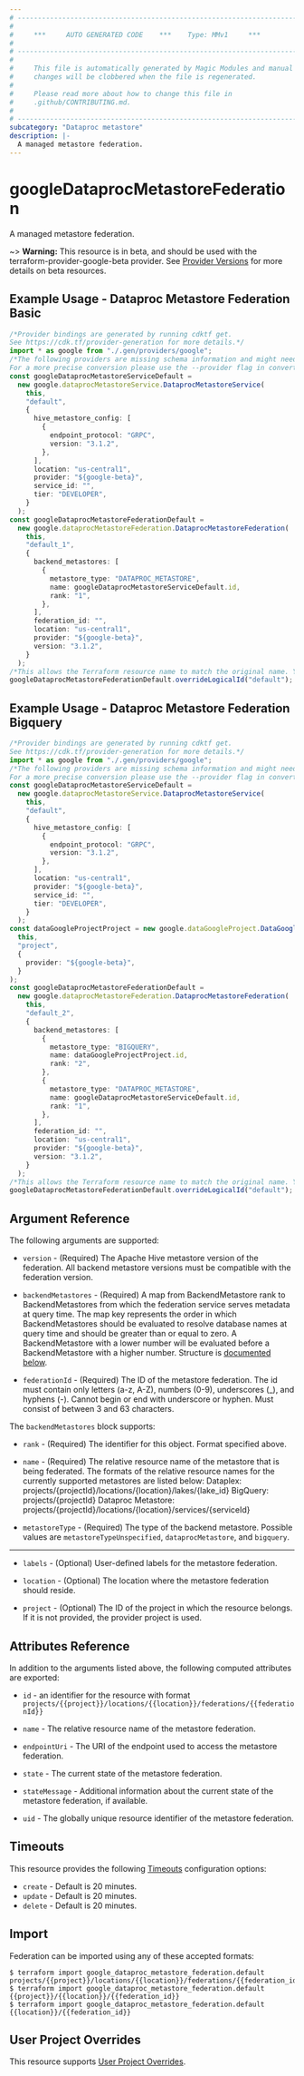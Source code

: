 ```yaml
---
# ----------------------------------------------------------------------------
#
#     ***     AUTO GENERATED CODE    ***    Type: MMv1     ***
#
# ----------------------------------------------------------------------------
#
#     This file is automatically generated by Magic Modules and manual
#     changes will be clobbered when the file is regenerated.
#
#     Please read more about how to change this file in
#     .github/CONTRIBUTING.md.
#
# ----------------------------------------------------------------------------
subcategory: "Dataproc metastore"
description: |-
  A managed metastore federation.
---
```


# googleDataprocMetastoreFederation

A managed metastore federation.

\~> **Warning:** This resource is in beta, and should be used with the terraform-provider-google-beta provider.
See [Provider Versions](https://terraform.io/docs/providers/google/guides/provider_versions.html) for more details on beta resources.

## Example Usage - Dataproc Metastore Federation Basic

```typescript
/*Provider bindings are generated by running cdktf get.
See https://cdk.tf/provider-generation for more details.*/
import * as google from "./.gen/providers/google";
/*The following providers are missing schema information and might need manual adjustments to synthesize correctly: google.
For a more precise conversion please use the --provider flag in convert.*/
const googleDataprocMetastoreServiceDefault =
  new google.dataprocMetastoreService.DataprocMetastoreService(
    this,
    "default",
    {
      hive_metastore_config: [
        {
          endpoint_protocol: "GRPC",
          version: "3.1.2",
        },
      ],
      location: "us-central1",
      provider: "${google-beta}",
      service_id: "",
      tier: "DEVELOPER",
    }
  );
const googleDataprocMetastoreFederationDefault =
  new google.dataprocMetastoreFederation.DataprocMetastoreFederation(
    this,
    "default_1",
    {
      backend_metastores: [
        {
          metastore_type: "DATAPROC_METASTORE",
          name: googleDataprocMetastoreServiceDefault.id,
          rank: "1",
        },
      ],
      federation_id: "",
      location: "us-central1",
      provider: "${google-beta}",
      version: "3.1.2",
    }
  );
/*This allows the Terraform resource name to match the original name. You can remove the call if you don't need them to match.*/
googleDataprocMetastoreFederationDefault.overrideLogicalId("default");

```

## Example Usage - Dataproc Metastore Federation Bigquery

```typescript
/*Provider bindings are generated by running cdktf get.
See https://cdk.tf/provider-generation for more details.*/
import * as google from "./.gen/providers/google";
/*The following providers are missing schema information and might need manual adjustments to synthesize correctly: google.
For a more precise conversion please use the --provider flag in convert.*/
const googleDataprocMetastoreServiceDefault =
  new google.dataprocMetastoreService.DataprocMetastoreService(
    this,
    "default",
    {
      hive_metastore_config: [
        {
          endpoint_protocol: "GRPC",
          version: "3.1.2",
        },
      ],
      location: "us-central1",
      provider: "${google-beta}",
      service_id: "",
      tier: "DEVELOPER",
    }
  );
const dataGoogleProjectProject = new google.dataGoogleProject.DataGoogleProject(
  this,
  "project",
  {
    provider: "${google-beta}",
  }
);
const googleDataprocMetastoreFederationDefault =
  new google.dataprocMetastoreFederation.DataprocMetastoreFederation(
    this,
    "default_2",
    {
      backend_metastores: [
        {
          metastore_type: "BIGQUERY",
          name: dataGoogleProjectProject.id,
          rank: "2",
        },
        {
          metastore_type: "DATAPROC_METASTORE",
          name: googleDataprocMetastoreServiceDefault.id,
          rank: "1",
        },
      ],
      federation_id: "",
      location: "us-central1",
      provider: "${google-beta}",
      version: "3.1.2",
    }
  );
/*This allows the Terraform resource name to match the original name. You can remove the call if you don't need them to match.*/
googleDataprocMetastoreFederationDefault.overrideLogicalId("default");

```

## Argument Reference

The following arguments are supported:

*   `version` -
    (Required)
    The Apache Hive metastore version of the federation. All backend metastore versions must be compatible with the federation version.

*   `backendMetastores` -
    (Required)
    A map from BackendMetastore rank to BackendMetastores from which the federation service serves metadata at query time. The map key represents the order in which BackendMetastores should be evaluated to resolve database names at query time and should be greater than or equal to zero. A BackendMetastore with a lower number will be evaluated before a BackendMetastore with a higher number.
    Structure is [documented below](#nested_backend_metastores).

*   `federationId` -
    (Required)
    The ID of the metastore federation. The id must contain only letters (a-z, A-Z), numbers (0-9), underscores (\_),
    and hyphens (-). Cannot begin or end with underscore or hyphen. Must consist of between
    3 and 63 characters.

<a name="nested_backend_metastores"></a>The `backendMetastores` block supports:

*   `rank` - (Required) The identifier for this object. Format specified above.

*   `name` -
    (Required)
    The relative resource name of the metastore that is being federated. The formats of the relative resource names for the currently supported metastores are listed below: Dataplex: projects/{projectId}/locations/{location}/lakes/{lake\_id} BigQuery: projects/{projectId} Dataproc Metastore: projects/{projectId}/locations/{location}/services/{serviceId}

*   `metastoreType` -
    (Required)
    The type of the backend metastore.
    Possible values are `metastoreTypeUnspecified`, `dataprocMetastore`, and `bigquery`.

***

*   `labels` -
    (Optional)
    User-defined labels for the metastore federation.

*   `location` -
    (Optional)
    The location where the metastore federation should reside.

*   `project` - (Optional) The ID of the project in which the resource belongs.
    If it is not provided, the provider project is used.

## Attributes Reference

In addition to the arguments listed above, the following computed attributes are exported:

*   `id` - an identifier for the resource with format `projects/{{project}}/locations/{{location}}/federations/{{federationId}}`

*   `name` -
    The relative resource name of the metastore federation.

*   `endpointUri` -
    The URI of the endpoint used to access the metastore federation.

*   `state` -
    The current state of the metastore federation.

*   `stateMessage` -
    Additional information about the current state of the metastore federation, if available.

*   `uid` -
    The globally unique resource identifier of the metastore federation.

## Timeouts

This resource provides the following
[Timeouts](https://developer.hashicorp.com/terraform/plugin/sdkv2/resources/retries-and-customizable-timeouts) configuration options:

* `create` - Default is 20 minutes.
* `update` - Default is 20 minutes.
* `delete` - Default is 20 minutes.

## Import

Federation can be imported using any of these accepted formats:

```console
$ terraform import google_dataproc_metastore_federation.default projects/{{project}}/locations/{{location}}/federations/{{federation_id}}
$ terraform import google_dataproc_metastore_federation.default {{project}}/{{location}}/{{federation_id}}
$ terraform import google_dataproc_metastore_federation.default {{location}}/{{federation_id}}
```

## User Project Overrides

This resource supports [User Project Overrides](https://registry.terraform.io/providers/hashicorp/google/latest/docs/guides/provider_reference#user_project_override).
